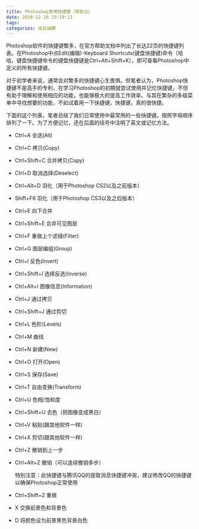 ```yaml
---
title: Photoshop常用快捷键（带助记）
date: 2010-12-16 23:19:13
tags:
categories: 绘云描鲤
---
```


Photoshop软件的快捷键繁多，在官方帮助文档中列出了长达22页的快捷键列表。在Photoshop中点Edit(编辑)-Keyboard Shortcuts(键盘快捷键)命令（哈哈，键盘快捷键命令的键盘快捷键是Ctrl+Alt+Shift+K），即可查看Photoshop中定义的所有快捷键。

对于初学者来说，通常会对繁多的快捷键心生畏惧。但笔者认为，Photoshop快捷键不是高手的专利，在学习Photoshop的初期就尝试使用并记忆快捷键，不但有助于理解和使用相应的功能，也能够极大的提高工作效率。与其在繁杂的多级菜单中寻找想要的功能，不如试着用一下快捷键。快捷键，真的很快捷。

下面的这个列表，笔者总结了我们日常使用中最常用的一些快捷键。按照字母顺序排列了一下。为了方便记忆，还在后面的括号中注明了英文或记忆方法。

<!--more-->

* Ctrl+A 全选(All)

* Ctrl+C 拷贝(Copy)

* Ctrl+Shift+C 合并拷贝(Copy)

* Ctrl+D 取消选择(Deselect)

* Ctrl+Alt+D 羽化（用于Photoshop CS2以及之前版本）

* Shift+F6 羽化（用于Photoshop CS3以及之后版本）

* Ctrl+E 向下合并

* Ctrl+Shift+E 合并可见图层

* Ctrl+F 重做上个滤镜(Filter)

* Ctrl+G 图层编组(Group)

* Ctrl+I 反色(Invert)

* Ctrl+Shift+I 选择反选(Inverse)

* Ctrl+Alt+I 图像信息(Information)

* Ctrl+J 通过拷贝

* Ctrl+Shift+J 通过剪切

* Ctrl+L 色阶(Levels)

* Ctrl+M 曲线

* Ctrl+N 新建(New)

* Ctrl+O 打开(Open)

* Ctrl+S 保存(Save)

* Ctrl+T 自由变换(Transform)

* Ctrl+U 色相/饱和度

* Ctrl+Shift+U 去色（把图像变成黑白）

* Ctrl+V 粘贴(跟其他软件一样)

* Ctrl+X 剪切(跟其他软件一样)

* Ctrl+Z 撤销到上一步

* Ctrl+Alt+Z 撤销（可以连续撤销多步）

	特别注意：此快捷键与腾讯QQ的提取消息快捷键冲突，建议修改QQ的快捷键以确保Photoshop正常使用

* Ctrl+Shift+Z 重做

* X 交换前景色和背景色

* D 将颜色设为前景黑色背景白色

